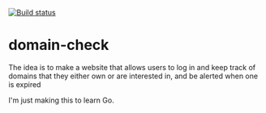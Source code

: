 [![Build status](https://badge.buildkite.com/d57a3a0fbe1914cd2833a0716d9af54d08daac8eb6e058f3f9.svg)](https://buildkite.com/jaron/domaincheck)

# domain-check

The idea is to make a website that allows users to log in and keep track of domains that they either own or are interested in, and be alerted when one is expired

I'm just making this to learn Go.